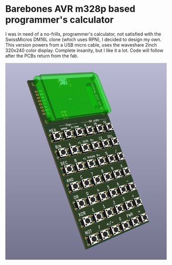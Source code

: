 # Barebones AVR m328p based programmer's calculator

I was in need of a no-frills, programmer's calculator, not satisfied with the SwissMicros DM16L clone (which uses RPN), I decided to design my own.
This version powers from a USB micro cable, uses the waveshare 2inch 320x240 color display. Complete insanity, but I like it a lot.
Code will follow after the PCBs return from the fab.

![image](https://github.com/envenomator/calculator/blob/master/pcb/front.png?raw=true)
